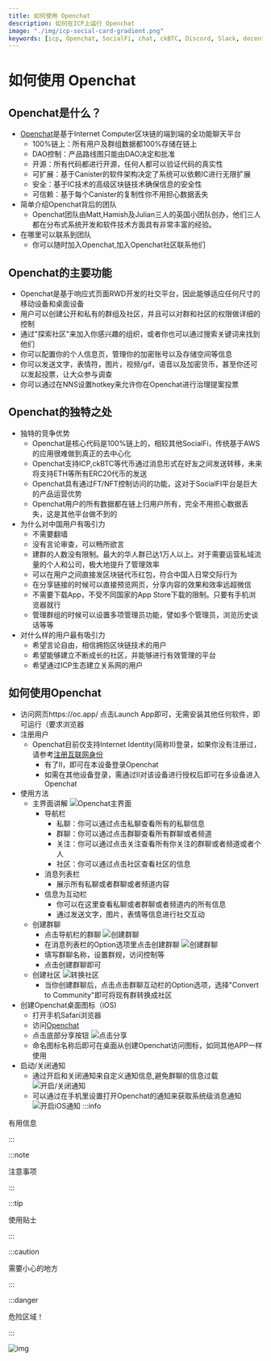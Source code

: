 ```yaml
---
title: 如何使用 Openchat
description: 如何在ICP上运行 Openchat
image: "./img/icp-social-card-gradient.png"
keywords: [icp, Openchat, SocialFi, chat, ckBTC, Discord, Slack, decentralized]
---
```


# 如何使用 Openchat

## Openchat是什么？

+ [Openchat](https://oc.app/)是基于Internet Computer区块链的端到端的全功能聊天平台
    + 100%链上：所有用户及群组数据都100%存储在链上
    + DAO控制：产品路线图只能由DAO决定和批准
    + 开源：所有代码都进行开源，任何人都可以验证代码的真实性
    + 可扩展：基于Canister的软件架构决定了系统可以依赖IC进行无限扩展
    + 安全：基于IC技术的高级区块链技术确保信息的安全性
    + 可信赖：基于每个Canister的复制性你不用担心数据丢失
+ 简单介绍Openchat背后的团队
  + Openchat团队由Matt,Hamish及Julian三人的英国小团队创办，他们三人都在分布式系统开发和软件技术方面具有非常丰富的经验。
+ 在哪里可以联系到团队
  + 你可以随时加入Openchat,加入Openchat社区联系他们


## Openchat的主要功能

- Openchat是基于响应式页面RWD开发的社交平台，因此能够适应任何尺寸的移动设备和桌面设备
- 用户可以创建公开和私有的群组及社区，并且可以对群和社区的权限做详细的控制
- 通过"探索社区"来加入你感兴趣的组织，或者你也可以通过搜索关键词来找到他们
- 你可以配置你的个人信息页，管理你的加密账号以及存储空间等信息
- 你可以发送文字，表情符，图片，视频/gif，语音以及加密货币，甚至你还可以发起投票，让大众参与调查
- 你可以通过在NNS设置hotkey来允许你在Openchat进行治理提案投票

## Openchat的独特之处

+ 独特的竞争优势
  + Openchat是核心代码是100%链上的，相较其他SocialFi，传统基于AWS的应用很难做到真正的去中心化
  + Openchat支持ICP,ckBTC等代币通过消息形式在好友之间发送转移，未来将支持ETH等所有ERC20代币的发送
  + Openchat具有通过FT/NFT控制访问的功能，这对于SocialFI平台是巨大的产品运营优势
  + Openchat用户的所有数据都在链上归用户所有，完全不用担心数据丢失，这是其他平台做不到的
+ 为什么对中国用户有吸引力
  + 不需要翻墙
  + 没有言论审查，可以畅所欲言
  + 建群的人数没有限制。最大的华人群已达1万人以上。对于需要运营私域流量的个人和公司，极大地提升了管理效率
  + 可以在用户之间直接发区块链代币红包，符合中国人日常交际行为
  + 在分享链接的时候可以直接预览网页，分享内容的效果和效率远超微信
  + 不需要下载App，不受不同国家的App Store下载的限制。只要有手机浏览器就行
  + 管理群组的时候可以设置多项管理员功能，譬如多个管理员，浏览历史谈话等等
+ 对什么样的用户最有吸引力
  + 希望言论自由，相信拥抱区块链技术的用户
  + 希望能够建立不断成长的社区，并能够进行有效管理的平台
  + 希望通过ICP生态建立关系网的用户

## 如何使用Openchat

+ 访问网页https://oc.app/ 点击Launch App即可，无需安装其他任何软件，即可运行（要求浏览器
+ 注册用户
  + Openchat目前仅支持Internet Identity(简称II)登录，如果你没有注册过，请参考[注册互联网身份](https://ic123.xyz/docs/ic-web3/register-internet-identity)
    + 有了II，即可在本设备登录Openchat
    + 如需在其他设备登录，需通过II对该设备进行授权后即可在多设备进入Openchat
+ 使用方法
  + 主界面讲解
  ![Openchat主界面](./img/openchat-main.png)
    + 导航栏
      + 私聊：你可以通过点击私聊查看所有的私聊信息
      + 群聊：你可以通过点击群聊查看所有群聊或者频道
      + 关注：你可以通过点击关注查看所有你关注的群聊或者频道或者个人
      + 社区：你可以通过点击社区查看社区的信息
    + 消息列表栏
      + 展示所有私聊或者群聊或者频道内容
    + 信息为互动栏
      + 你可以在这里查看私聊或者群聊或者频道内的所有信息
      + 通过发送文字，图片，表情等信息进行社交互动
  + 创建群聊
    + 点击导航栏的群聊
    ![创建群聊](./img/create-group.png)
    + 在消息列表栏的Option选项里点击创建群聊
     ![创建群聊](./img/create-group-setting.png)
    + 填写群聊名称，设置群规，访问控制等
    + 点击创建群聊即可
  + 创建社区
  ![转换社区](./img/convert-community.png)
    + 当你创建群聊后，点击点击群聊互动栏的Option选项，选择"Convert to Community"即可将现有群转换成社区
+ 创建Openchat桌面图标（iOS)
  + 打开手机Safari浏览器
  + 访问[Openchat](https://oc.app/)
  + 点击底部分享按钮
  ![点击分享](./img/create-openchat-step.png)
  + 命名图标名称后即可在桌面从创建Openchat访问图标，如同其他APP一样使用
+ 启动/关闭通知
  + 通过开启和关闭通知来自定义通知信息,避免群聊的信息过载 
![开启/关闭通知](./img/mute-notification.png)
  + 可以通过在手机里设置打开Openchat的通知来获取系统级消息通知
![开启iOS通知](./img/open-openchat-ios-notification.png)
  :::info

有用信息

:::

:::note

注意事项

:::

:::tip

使用贴士

:::

:::caution

需要小心的地方

:::

:::danger

危险区域！

:::



![img](@site/static/img/coming_soon.png)